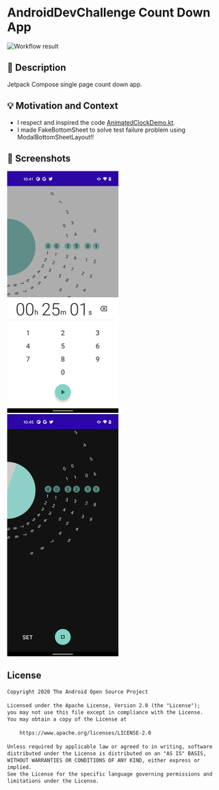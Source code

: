 # AndroidDevChallenge Count Down App

![Workflow result](https://github.com/ShinichiroFunatsu/DevChallenge-Compose-CountDownApp/workflows/Check/badge.svg)


## :scroll: Description
Jetpack Compose single page count down app.


## :bulb: Motivation and Context
- I respect and inspired the code [AnimatedClockDemo.kt](https://cs.android.com/androidx/platform/frameworks/support/+/androidx-main:compose/animation/animation/integration-tests/animation-demos/src/main/java/androidx/compose/animation/demos/AnimatedClockDemo.kt).
- I made FakeBottomSheet to solve test failure problem using ModalBottomSheetLayout!!

## :camera_flash: Screenshots
<img src="/results/screenshot_1.png" width="260">&emsp;<img src="/results/screenshot_2.png" width="260">

## License
```
Copyright 2020 The Android Open Source Project

Licensed under the Apache License, Version 2.0 (the "License");
you may not use this file except in compliance with the License.
You may obtain a copy of the License at

    https://www.apache.org/licenses/LICENSE-2.0

Unless required by applicable law or agreed to in writing, software
distributed under the License is distributed on an "AS IS" BASIS,
WITHOUT WARRANTIES OR CONDITIONS OF ANY KIND, either express or implied.
See the License for the specific language governing permissions and
limitations under the License.
```